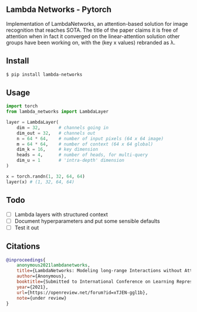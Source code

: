 ## Lambda Networks - Pytorch

Implementation of LambdaNetworks, an attention-based solution for image recognition that reaches SOTA. The title of the paper claims it is free of attention when in fact it converged on the linear-attention solution other groups have been working on, with the (key x values) rebranded as λ.

## Install

```bash
$ pip install lambda-networks
```

## Usage

```python
import torch
from lambda_networks import LambdaLayer

layer = LambdaLayer(
    dim = 32,       # channels going in
    dim_out = 32,   # channels out
    n = 64 * 64,    # number of input pixels (64 x 64 image)
    m = 64 * 64,    # number of context (64 x 64 global)
    dim_k = 16,     # key dimension
    heads = 4,      # number of heads, for multi-query
    dim_u = 1       # 'intra-depth' dimension
)

x = torch.randn(1, 32, 64, 64)
layer(x) # (1, 32, 64, 64)
```

## Todo

- [ ] Lambda layers with structured context
- [ ] Document hyperparameters and put some sensible defaults
- [ ] Test it out

## Citations

```bibtex
@inproceedings{
    anonymous2021lambdanetworks,
    title={LambdaNetworks: Modeling long-range Interactions without Attention},
    author={Anonymous},
    booktitle={Submitted to International Conference on Learning Representations},
    year={2021},
    url={https://openreview.net/forum?id=xTJEN-ggl1b},
    note={under review}
}
```
